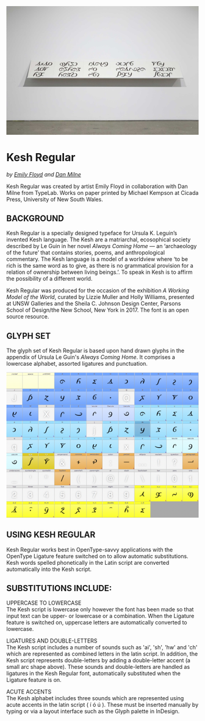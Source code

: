 ![Kesh](https://github.com/danmilne/Kesh/blob/master/images/Kesh_specimen_unsw_114_2000.jpg)

Kesh Regular
========
_by [Emily Floyd](http://workingmodeloftheworld.com/Emily-Floyd) and [Dan Milne](http://typelab.co)_

Kesh Regular was created by artist Emily Floyd in collaboration with Dan Milne from TypeLab. Works on paper printed by Michael Kempson at Cicada Press, University of New South Wales. 

BACKGROUND
--------
Kesh Regular is a specially designed typeface for Ursula K. Leguin’s invented Kesh language. The Kesh are a matriarchal, ecosophical society described by Le Guin in her novel *Always Coming Home* — an ‘archaeology of the future’ that contains stories, poems, and anthropological commentary. The Kesh language is a model of a worldview where ‘to be rich is the same word as to give, as there is no grammatical provision for a relation of ownership between living beings.’. To speak in Kesh is to affirm the possibility of a different world.

Kesh Regular was produced for the occasion of the exhibition *A Working Model of the World*, curated by Lizzie Muller and Holly Williams, presented at UNSW Galleries and the Sheila C. Johnson Design Center, Parsons School of Design/the New School, New York in 2017. The font is an open source resource.

GLYPH SET
--------
The glyph set of Kesh Regular is based upon hand drawn glyphs in the appendix of Ursula Le Guin's *Always Coming Home*. It comprises a lowercase alphabet, assorted ligatures and punctuation.

![Kesh Glyph Set](https://github.com/danmilne/Kesh/blob/master/images/Kesh%20Regular%20glyphset.png)

USING KESH REGULAR
--------
Kesh Regular works best in OpenType-savvy applications with the OpenType Ligature feature switched on to allow automatic substitutions. Kesh words spelled phonetically in the Latin script are converted automatically into the Kesh script.

SUBSTITUTIONS INCLUDE:
--------
UPPERCASE TO LOWERCASE    
The Kesh script is lowercase only however the font has been made so that input text can be upper- or lowercase or a combination. When the Ligature feature is switched on, uppercase letters are automatically converted to lowercase.

LIGATURES AND DOUBLE-LETTERS    
The Kesh script includes a number of sounds such as 'ai', 'sh', 'hw' and 'ch' which are represented as combined letters in the latin script. In addition, the Kesh script represents double-letters by adding a double-letter accent (a small arc shape above). These sounds and double-letters are handled as ligatures in the Kesh Regular font, automatically substituted when the Ligature feature is on.

ACUTE ACCENTS    
The Kesh alphabet includes three sounds which are represented using acute accents in the latin script ( í ó ú ). These must be inserted manually by typing or via a layout interface such as the Glyph palette in InDesign.